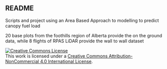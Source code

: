## README

Scripts and project using an Area Based Approach to modelling to predict canopy fuel load 

20 base plots from the foothills region of Alberta provide the on the ground data, while 8 flights of RPAS LiDAR provide the wall to wall dataset 


<a rel="license" href="http://creativecommons.org/licenses/by-nc/4.0/"><img alt="Creative Commons License" style="border-width:0" src="https://i.creativecommons.org/l/by-nc/4.0/88x31.png" /></a><br />This work is licensed under a <a rel="license" href="http://creativecommons.org/licenses/by-nc/4.0/">Creative Commons Attribution-NonCommercial 4.0 International License</a>.
